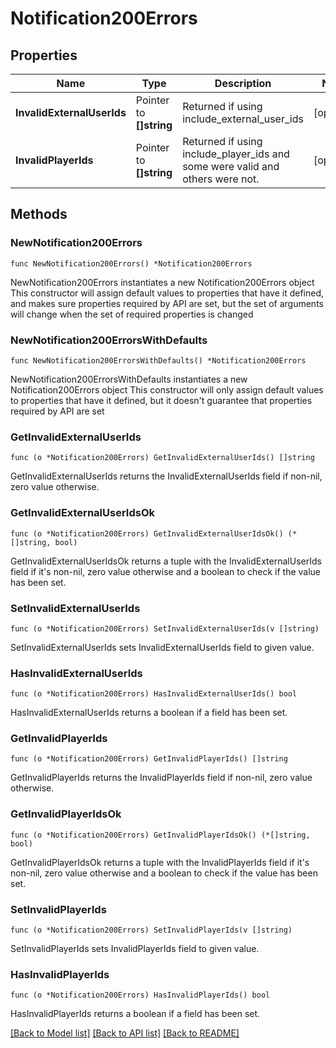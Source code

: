 # Notification200Errors

## Properties

Name | Type | Description | Notes
------------ | ------------- | ------------- | -------------
**InvalidExternalUserIds** | Pointer to **[]string** | Returned if using include_external_user_ids | [optional] 
**InvalidPlayerIds** | Pointer to **[]string** | Returned if using include_player_ids and some were valid and others were not. | [optional] 

## Methods

### NewNotification200Errors

`func NewNotification200Errors() *Notification200Errors`

NewNotification200Errors instantiates a new Notification200Errors object
This constructor will assign default values to properties that have it defined,
and makes sure properties required by API are set, but the set of arguments
will change when the set of required properties is changed

### NewNotification200ErrorsWithDefaults

`func NewNotification200ErrorsWithDefaults() *Notification200Errors`

NewNotification200ErrorsWithDefaults instantiates a new Notification200Errors object
This constructor will only assign default values to properties that have it defined,
but it doesn't guarantee that properties required by API are set

### GetInvalidExternalUserIds

`func (o *Notification200Errors) GetInvalidExternalUserIds() []string`

GetInvalidExternalUserIds returns the InvalidExternalUserIds field if non-nil, zero value otherwise.

### GetInvalidExternalUserIdsOk

`func (o *Notification200Errors) GetInvalidExternalUserIdsOk() (*[]string, bool)`

GetInvalidExternalUserIdsOk returns a tuple with the InvalidExternalUserIds field if it's non-nil, zero value otherwise
and a boolean to check if the value has been set.

### SetInvalidExternalUserIds

`func (o *Notification200Errors) SetInvalidExternalUserIds(v []string)`

SetInvalidExternalUserIds sets InvalidExternalUserIds field to given value.

### HasInvalidExternalUserIds

`func (o *Notification200Errors) HasInvalidExternalUserIds() bool`

HasInvalidExternalUserIds returns a boolean if a field has been set.

### GetInvalidPlayerIds

`func (o *Notification200Errors) GetInvalidPlayerIds() []string`

GetInvalidPlayerIds returns the InvalidPlayerIds field if non-nil, zero value otherwise.

### GetInvalidPlayerIdsOk

`func (o *Notification200Errors) GetInvalidPlayerIdsOk() (*[]string, bool)`

GetInvalidPlayerIdsOk returns a tuple with the InvalidPlayerIds field if it's non-nil, zero value otherwise
and a boolean to check if the value has been set.

### SetInvalidPlayerIds

`func (o *Notification200Errors) SetInvalidPlayerIds(v []string)`

SetInvalidPlayerIds sets InvalidPlayerIds field to given value.

### HasInvalidPlayerIds

`func (o *Notification200Errors) HasInvalidPlayerIds() bool`

HasInvalidPlayerIds returns a boolean if a field has been set.


[[Back to Model list]](../README.md#documentation-for-models) [[Back to API list]](../README.md#documentation-for-api-endpoints) [[Back to README]](../README.md)


